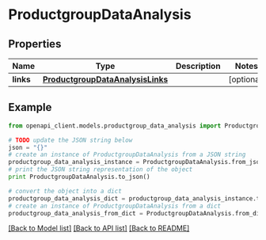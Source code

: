 # ProductgroupDataAnalysis


## Properties
Name | Type | Description | Notes
------------ | ------------- | ------------- | -------------
**links** | [**ProductgroupDataAnalysisLinks**](ProductgroupDataAnalysisLinks.md) |  | [optional] 

## Example

```python
from openapi_client.models.productgroup_data_analysis import ProductgroupDataAnalysis

# TODO update the JSON string below
json = "{}"
# create an instance of ProductgroupDataAnalysis from a JSON string
productgroup_data_analysis_instance = ProductgroupDataAnalysis.from_json(json)
# print the JSON string representation of the object
print ProductgroupDataAnalysis.to_json()

# convert the object into a dict
productgroup_data_analysis_dict = productgroup_data_analysis_instance.to_dict()
# create an instance of ProductgroupDataAnalysis from a dict
productgroup_data_analysis_from_dict = ProductgroupDataAnalysis.from_dict(productgroup_data_analysis_dict)
```
[[Back to Model list]](../README.md#documentation-for-models) [[Back to API list]](../README.md#documentation-for-api-endpoints) [[Back to README]](../README.md)


